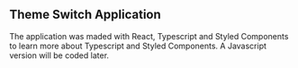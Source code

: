 ## Theme Switch Application

The application was maded with React, Typescript and Styled Components to learn more
about Typescript and Styled Components. A Javascript version will be coded later.

